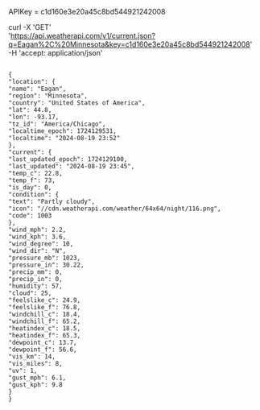 APIKey = c1d160e3e20a45c8bd544921242008

curl -X 'GET' \
'https://api.weatherapi.com/v1/current.json?q=Eagan%2C%20Minnesota&key=c1d160e3e20a45c8bd544921242008' \
-H 'accept: application/json'

<code>
{
"location": {
"name": "Eagan",
"region": "Minnesota",
"country": "United States of America",
"lat": 44.8,
"lon": -93.17,
"tz_id": "America/Chicago",
"localtime_epoch": 1724129531,
"localtime": "2024-08-19 23:52"
},
"current": {
"last_updated_epoch": 1724129100,
"last_updated": "2024-08-19 23:45",
"temp_c": 22.8,
"temp_f": 73,
"is_day": 0,
"condition": {
"text": "Partly cloudy",
"icon": "//cdn.weatherapi.com/weather/64x64/night/116.png",
"code": 1003
},
"wind_mph": 2.2,
"wind_kph": 3.6,
"wind_degree": 10,
"wind_dir": "N",
"pressure_mb": 1023,
"pressure_in": 30.22,
"precip_mm": 0,
"precip_in": 0,
"humidity": 57,
"cloud": 25,
"feelslike_c": 24.9,
"feelslike_f": 76.8,
"windchill_c": 18.4,
"windchill_f": 65.2,
"heatindex_c": 18.5,
"heatindex_f": 65.3,
"dewpoint_c": 13.7,
"dewpoint_f": 56.6,
"vis_km": 14,
"vis_miles": 8,
"uv": 1,
"gust_mph": 6.1,
"gust_kph": 9.8
}
}
</code>